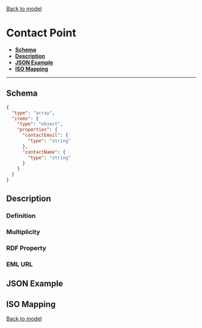 [Back to model](_base.md)

# Contact Point

- **[Schema](#schema)**
- **[Description](#description)**
- **[JSON Example](#json-example)**
- **[ISO Mapping](#iso-mapping)**
---
## Schema
```json
{
  "type": "array",
  "items": {
    "type": "object",
    "properties": {
      "contactEmail": {
        "type": "string"
      },
      "contactName": {
        "type": "string"
      }
    }
  }
}
```
## Description
### Definition
### Multiplicity
### RDF Property
### EML URL

## JSON Example
## ISO Mapping

[Back to model](_base.md)
